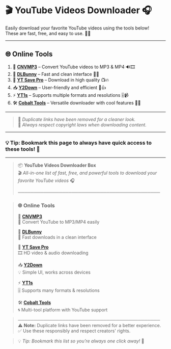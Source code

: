 # 🎬 YouTube Videos Downloader 🎧

Easily download your favorite YouTube videos using the tools below!  
These are fast, free, and easy to use. 🚀✨

---

## 🌐 Online Tools

1. 🔗 [**CNVMP3**](https://cnvmp3.com/v25) – Convert YouTube videos to MP3 & MP4 🔊🎞️  
2. 🐰 [**DLBunny**](https://dlbunny.com/en/youtube) – Fast and clean interface 🧼💡  
3. 💾 [**YT Save Pro**](https://www.ytsavepro.com/) – Download in high quality 📺🔥  
4. 📥 [**Y2Down**](https://www.y2down.app/) – User-friendly and efficient 💯👍  
5. ⚡ [**YT1s**](https://yt1s.com.co/) – Supports multiple formats and resolutions 🎚️📹  
6. 🛠️ [**Cobalt Tools**](https://cobalt.tools/) – Versatile downloader with cool features 💼🌀

---

> 🔁 *Duplicate links have been removed for a cleaner look.*  
> 🚨 *Always respect copyright laws when downloading content.*

---

### 💡 Tip: Bookmark this page to always have quick access to these tools! 📌


--------------------------------------------------------------------------------------------


> 📦 **YouTube Videos Downloader Box**  
> 🎬 _All-in-one list of fast, free, and powerful tools to download your favorite YouTube videos_ 🎧  
>  
> ─────────────────────────────────────────────

> ### 🌐 **Online Tools**
> 
> 🔗 **[CNVMP3](https://cnvmp3.com/v25)**  
> 🎵 Convert YouTube to MP3/MP4 easily  
> 
> 🐰 **[DLBunny](https://dlbunny.com/en/youtube)**  
> 🚀 Fast downloads in a clean interface  
> 
> 💾 **[YT Save Pro](https://www.ytsavepro.com/)**  
> 🎞️ HD video & audio downloading  
> 
> 📥 **[Y2Down](https://www.y2down.app/)**  
> 💡 Simple UI, works across devices  
> 
> ⚡ **[YT1s](https://yt1s.com.co/)**  
> 🎚️ Supports many formats & resolutions  
> 
> 🛠️ **[Cobalt Tools](https://cobalt.tools/)**  
> 🌀 Multi-tool platform with YouTube support

> ─────────────────────────────────────────────  
> ⚠️ **Note:** Duplicate links have been removed for a better experience.  
> ✅ Use these responsibly and respect creators' rights.

> 💡 _Tip: Bookmark this list so you’re always one click away!_ 📌
